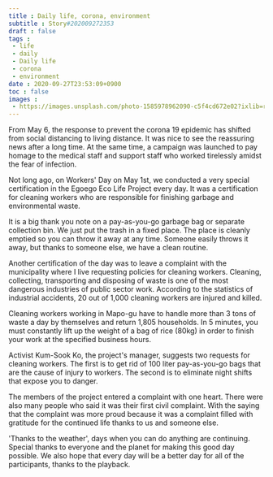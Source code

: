 ```yaml
---
title : Daily life, corona, environment
subtitle : Story#202009272353
draft : false
tags :
 - life
 - daily
 - Daily life
 - corona
 - environment
date : 2020-09-27T23:53:09+0900
toc : false
images : 
 - https://images.unsplash.com/photo-1585978962090-c5f4cd672e02?ixlib=rb-1.2.1&q=85&fm=jpg&crop=entropy&cs=srgb&ixid=eyJhcHBfaWQiOjE1NTU0OX0
---
```

From May 6, the response to prevent the corona 19 epidemic has shifted from social distancing to living distance. It was nice to see the reassuring news after a long time. At the same time, a campaign was launched to pay homage to the medical staff and support staff who worked tirelessly amidst the fear of infection.  

Not long ago, on Workers' Day on May 1st, we conducted a very special certification in the Egoego Eco Life Project every day. It was a certification for cleaning workers who are responsible for finishing garbage and environmental waste.  

It is a big thank you note on a pay-as-you-go garbage bag or separate collection bin. We just put the trash in a fixed place. The place is cleanly emptied so you can throw it away at any time. Someone easily throws it away, but thanks to someone else, we have a clean routine.  

Another certification of the day was to leave a complaint with the municipality where I live requesting policies for cleaning workers. Cleaning, collecting, transporting and disposing of waste is one of the most dangerous industries of public sector work. According to the statistics of industrial accidents, 20 out of 1,000 cleaning workers are injured and killed.  

Cleaning workers working in Mapo-gu have to handle more than 3 tons of waste a day by themselves and return 1,805 households. In 5 minutes, you must constantly lift up the weight of a bag of rice (80kg) in order to finish your work at the specified business hours.  

Activist Kum-Sook Ko, the project's manager, suggests two requests for cleaning workers. The first is to get rid of 100 liter pay-as-you-go bags that are the cause of injury to workers. The second is to eliminate night shifts that expose you to danger.  

The members of the project entered a complaint with one heart. There were also many people who said it was their first civil complaint. With the saying that the complaint was more proud because it was a complaint filled with gratitude for the continued life thanks to us and someone else.  

'Thanks to the weather', days when you can do anything are continuing. Special thanks to everyone and the planet for making this good day possible. We also hope that every day will be a better day for all of the participants, thanks to the playback.